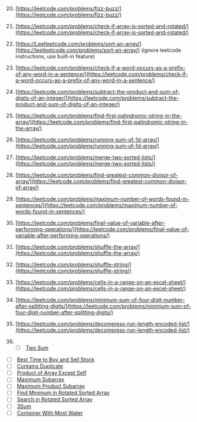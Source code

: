 
20) [https://leetcode.com/problems/fizz-buzz/](https://leetcode.com/problems/fizz-buzz/)

21) [https://leetcode.com/problems/check-if-array-is-sorted-and-rotated/](https://leetcode.com/problems/check-if-array-is-sorted-and-rotated/)

22) [https://Leetleetcode.com/problems/sort-an-array/](https://leetleetcode.com/problems/sort-an-array/) (ignore leetcode instructions, use built-in feature)

23) [https://leetcode.com/problems/check-if-a-word-occurs-as-a-prefix-of-any-word-in-a-sentence/](https://leetcode.com/problems/check-if-a-word-occurs-as-a-prefix-of-any-word-in-a-sentence/)

24) [https://leetcode.com/problems/subtract-the-product-and-sum-of-digits-of-an-integer/](https://leetcode.com/problems/subtract-the-product-and-sum-of-digits-of-an-integer/)

25) [https://leetcode.com/problems/find-first-palindromic-string-in-the-array/](https://leetcode.com/problems/find-first-palindromic-string-in-the-array/)

26) [https://leetcode.com/problems/running-sum-of-1d-array/](https://leetcode.com/problems/running-sum-of-1d-array/)

27) [https://leetcode.com/problems/merge-two-sorted-lists/](https://leetcode.com/problems/merge-two-sorted-lists/)

28) [https://leetcode.com/problems/find-greatest-common-divisor-of-array/](https://leetcode.com/problems/find-greatest-common-divisor-of-array/)

29) [https://leetcode.com/problems/maximum-number-of-words-found-in-sentences/](https://leetcode.com/problems/maximum-number-of-words-found-in-sentences/)

30) [https://leetcode.com/problems/final-value-of-variable-after-performing-operations/](https://leetcode.com/problems/final-value-of-variable-after-performing-operations/)

31) [https://leetcode.com/problems/shuffle-the-array/](https://leetcode.com/problems/shuffle-the-array/)

32) [https://leetcode.com/problems/shuffle-string/](https://leetcode.com/problems/shuffle-string/)

33) [https://leetcode.com/problems/cells-in-a-range-on-an-excel-sheet/](https://leetcode.com/problems/cells-in-a-range-on-an-excel-sheet/)

34) [https://leetcode.com/problems/minimum-sum-of-four-digit-number-after-splitting-digits/](https://leetcode.com/problems/minimum-sum-of-four-digit-number-after-splitting-digits/)

35) [https://leetcode.com/problems/decompress-run-length-encoded-list/](https://leetcode.com/problems/decompress-run-length-encoded-list/)
36) - [ ]  [Two Sum](https://leetcode.com/problems/two-sum/)
- [ ]  [Best Time to Buy and Sell Stock](https://leetcode.com/problems/best-time-to-buy-and-sell-stock/)
- [ ]  [Contains Duplicate](https://leetcode.com/problems/contains-duplicate/)
- [ ]  [Product of Array Except Self](https://leetcode.com/problems/product-of-array-except-self/)
- [ ]  [Maximum Subarray](https://leetcode.com/problems/maximum-subarray/)
- [ ]  [Maximum Product Subarray](https://leetcode.com/problems/maximum-product-subarray/)
- [ ]  [Find Minimum in Rotated Sorted Array](https://leetcode.com/problems/find-minimum-in-rotated-sorted-array/)
- [ ]  [Search in Rotated Sorted Array](https://leetcode.com/problems/search-in-rotated-sorted-array/)
- [ ]  [3Sum](https://leetcode.com/problems/3sum/)
- [ ]  [Container With Most Water](https://leetcode.com/problems/container-with-most-water/)